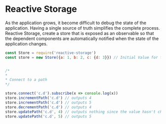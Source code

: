 # Reactive Storage

As the application grows, it become difficult to debug the state of the application. Having a single source of truth simplifies the complete process. Reactive Storage, create a store that is exposed as an observable so that the dependent components are automatically notified when the state of the application changes.

```javascript
const Store = require('reactive-storage')
const store = new Store({a: 1, b: 2, c: {d: 3}}) // Initial Value for the Store


/*
*
* Connect to a path
*/

store.connect('c.d').subscribe(x => console.log(x))
store.incrementPath('c.d') // outputs 4
store.incrementPath('c.d') // outputs 5
store.decrementPath('c.d') // outputs 4
store.updatePath('c.d', 4) // outputs nothing since the value hasn't changed
store.updatePath('c.d', 5) // outputs 5
```
